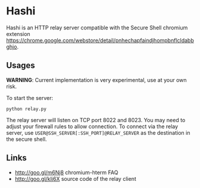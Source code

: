 # Hashi
Hashi is an HTTP relay server compatible with the Secure Shell chromium extension https://chrome.google.com/webstore/detail/pnhechapfaindjhompbnflcldabbghjo.

## Usages
**WARNING**: Current implementation is very experimental, use at your own risk.
    
To start the server:

    python relay.py
    
The relay server will listen on TCP port 8022 and 8023. You may need to adjust your firewall rules to allow connection.
To connect via the relay server, use `USER@SSH_SERVER[:SSH_PORT]@RELAY_SERVER` as the destination in the secure shell.


## Links
 - http://goo.gl/m6Nj8 chromium-hterm FAQ
 - http://goo.gl/kIj6X source code of the relay client
